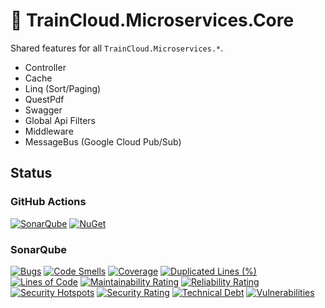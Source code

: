 ﻿# 🚆 TrainCloud.Microservices.Core

Shared features for all `TrainCloud.Microservices.*`.

* Controller
* Cache
* Linq (Sort/Paging)
* QuestPdf
* Swagger
* Global Api Filters
* Middleware
* MessageBus (Google Cloud Pub/Sub)

## Status

### GitHub Actions
[![SonarQube](https://github.com/traincloud-net/TrainCloud.Microservices.Core/actions/workflows/sonarqube.yml/badge.svg)](https://github.com/traincloud-net/TrainCloud.Microservices.Core/actions/workflows/sonarqube.yml) 
[![NuGet](https://github.com/traincloud-net/TrainCloud.Microservices.Core/actions/workflows/nuget.yml/badge.svg)](https://github.com/traincloud-net/TrainCloud.Microservices.Core/actions/workflows/nuget.yml) 

### SonarQube
[![Bugs](https://sonarqube.traincloud.net/api/project_badges/measure?project=TrainCloud.Microservices.Core&metric=bugs&token=sqb_65ad9072240a5177a2b415bbae921a846c2b126e)](https://sonarqube.traincloud.net/dashboard?id=TrainCloud.Microservices.Core) 
[![Code Smells](https://sonarqube.traincloud.net/api/project_badges/measure?project=TrainCloud.Microservices.Core&metric=code_smells&token=sqb_65ad9072240a5177a2b415bbae921a846c2b126e)](https://sonarqube.traincloud.net/dashboard?id=TrainCloud.Microservices.Core) 
[![Coverage](https://sonarqube.traincloud.net/api/project_badges/measure?project=TrainCloud.Microservices.Core&metric=coverage&token=sqb_65ad9072240a5177a2b415bbae921a846c2b126e)](https://sonarqube.traincloud.net/dashboard?id=TrainCloud.Microservices.Core) 
[![Duplicated Lines (%)](https://sonarqube.traincloud.net/api/project_badges/measure?project=TrainCloud.Microservices.Core&metric=duplicated_lines_density&token=sqb_65ad9072240a5177a2b415bbae921a846c2b126e)](https://sonarqube.traincloud.net/dashboard?id=TrainCloud.Microservices.Core) 
[![Lines of Code](https://sonarqube.traincloud.net/api/project_badges/measure?project=TrainCloud.Microservices.Core&metric=ncloc&token=sqb_65ad9072240a5177a2b415bbae921a846c2b126e)](https://sonarqube.traincloud.net/dashboard?id=TrainCloud.Microservices.Core) 
[![Maintainability Rating](https://sonarqube.traincloud.net/api/project_badges/measure?project=TrainCloud.Microservices.Core&metric=sqale_rating&token=sqb_65ad9072240a5177a2b415bbae921a846c2b126e)](https://sonarqube.traincloud.net/dashboard?id=TrainCloud.Microservices.Core) 
[![Reliability Rating](https://sonarqube.traincloud.net/api/project_badges/measure?project=TrainCloud.Microservices.Core&metric=reliability_rating&token=sqb_65ad9072240a5177a2b415bbae921a846c2b126e)](https://sonarqube.traincloud.net/dashboard?id=TrainCloud.Microservices.Core) 
[![Security Hotspots](https://sonarqube.traincloud.net/api/project_badges/measure?project=TrainCloud.Microservices.Core&metric=security_hotspots&token=sqb_65ad9072240a5177a2b415bbae921a846c2b126e)](https://sonarqube.traincloud.net/dashboard?id=TrainCloud.Microservices.Core) 
[![Security Rating](https://sonarqube.traincloud.net/api/project_badges/measure?project=TrainCloud.Microservices.Core&metric=security_rating&token=sqb_65ad9072240a5177a2b415bbae921a846c2b126e)](https://sonarqube.traincloud.net/dashboard?id=TrainCloud.Microservices.Core) 
[![Technical Debt](https://sonarqube.traincloud.net/api/project_badges/measure?project=TrainCloud.Microservices.Core&metric=sqale_index&token=sqb_65ad9072240a5177a2b415bbae921a846c2b126e)](https://sonarqube.traincloud.net/dashboard?id=TrainCloud.Microservices.Core) 
[![Vulnerabilities](https://sonarqube.traincloud.net/api/project_badges/measure?project=TrainCloud.Microservices.Core&metric=vulnerabilities&token=sqb_65ad9072240a5177a2b415bbae921a846c2b126e)](https://sonarqube.traincloud.net/dashboard?id=TrainCloud.Microservices.Core)
